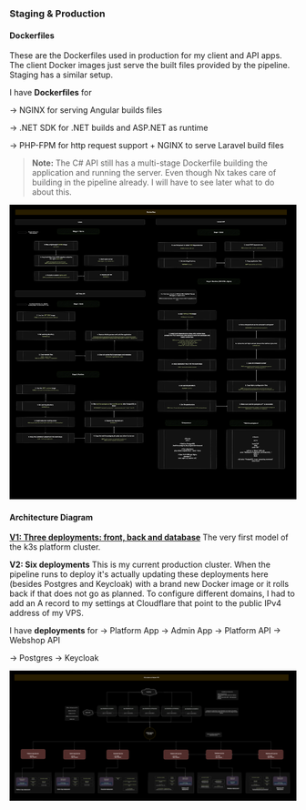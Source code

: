 ### Staging & Production

#### Dockerfiles

These are the Dockerfiles used in production for my client and API apps. The client Docker images just serve the built files provided by the pipeline. Staging has a similar setup.

I have **Dockerfiles** for

→ NGINX for serving Angular builds files

→ .NET SDK for .NET builds and ASP.NET as runtime

→ PHP-FPM for http request support + NGINX to serve Laravel build files

> **Note:** The C# API still has a multi-stage Dockerfile building the application and running the server. Even though Nx takes care of building in the pipeline already. I will have to see later what to do about this.

![Production Dockerfiles](./devops/prod/dockerfiles.prod_v3.png)

#### Architecture Diagram

[**V1: Three deployments: front, back and database**](./devops/prod/environment-setup.prod_v1.png)
The very first model of the k3s platform cluster.

**V2: Six deployments**
This is my current production cluster. When the pipeline runs to deploy it's actually updating these deployments here (besides Postgres and Keycloak) with a brand new Docker image or it rolls back if that does not go as planned. To configure different domains, I had to add an A record to my settings at Cloudflare that point to the public IPv4 address of my VPS.

I have **deployments** for
→ Platform App
→ Admin App
→ Platform API
→ Webshop API

→ Postgres
→ Keycloak

![Production Setup Diagram](./devops/prod/environment-setup.prod_v4.png)
